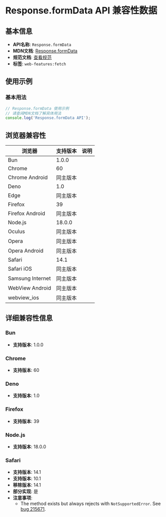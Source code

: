 # Response.formData API 兼容性数据

## 基本信息

- **API名称**: `Response.formData`
- **MDN文档**: [Response.formData](https://developer.mozilla.org/docs/Web/API/Response/formData)
- **规范文档**: [查看规范](https://fetch.spec.whatwg.org/#ref-for-dom-body-formdata①)
- **标签**: `web-features:fetch`

## 使用示例

### 基本用法

```javascript
// Response.formData 使用示例
// 请查阅MDN文档了解具体用法
console.log('Response.formData API');
```

## 浏览器兼容性

| 浏览器 | 支持版本 | 说明 |
|--------|----------|------|
| Bun | 1.0.0 |  |
| Chrome | 60 |  |
| Chrome Android | 同主版本 |  |
| Deno | 1.0 |  |
| Edge | 同主版本 |  |
| Firefox | 39 |  |
| Firefox Android | 同主版本 |  |
| Node.js | 18.0.0 |  |
| Oculus | 同主版本 |  |
| Opera | 同主版本 |  |
| Opera Android | 同主版本 |  |
| Safari | 14.1 |  |
| Safari iOS | 同主版本 |  |
| Samsung Internet | 同主版本 |  |
| WebView Android | 同主版本 |  |
| webview_ios | 同主版本 |  |

## 详细兼容性信息

### Bun

- **支持版本**: 1.0.0

### Chrome

- **支持版本**: 60

### Deno

- **支持版本**: 1.0

### Firefox

- **支持版本**: 39

### Node.js

- **支持版本**: 18.0.0

### Safari

- **支持版本**: 14.1
- **支持版本**: 10.1
- **移除版本**: 14.1
- **部分实现**: 是
- **注意事项**:
  - The method exists but always rejects with `NotSupportedError`. See [bug 215671](https://webkit.org/b/215671).

